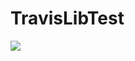 # TravisLibTest


![](https://travis-ci.com/xTachyon/TravisLibTest.svg?token=zFTuXDP6wpmADxJvPJKB&branch=master)
